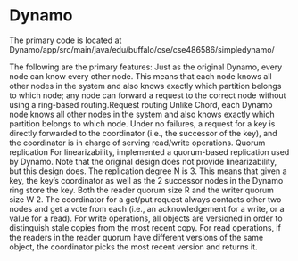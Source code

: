 # Dynamo
The primary code is located at Dynamo/app/src/main/java/edu/buffalo/cse/cse486586/simpledynamo/

The following are the primary features: Just as the original Dynamo, every node can know every other node. This means that each node knows all other nodes in the system and also knows exactly which partition belongs to which node; any node can forward a request to the correct node without using a ring-based routing.Request routing Unlike Chord, each Dynamo node knows all other nodes in the system and also knows exactly which partition belongs to which node. Under no failures, a request for a key is directly forwarded to the coordinator (i.e., the successor of the key), and the coordinator is in charge of serving read/write operations. Quorum replication For linearizability, implemented a quorum-based replication used by Dynamo. Note that the original design does not provide linearizability, but this design does. The replication degree N is 3. This means that given a key, the key’s coordinator as well as the 2 successor nodes in the Dynamo ring store the key. Both the reader quorum size R and the writer quorum size W 2. The coordinator for a get/put request always contacts other two nodes and get a vote from each (i.e., an acknowledgement for a write, or a value for a read). For write operations, all objects are versioned in order to distinguish stale copies from the most recent copy. For read operations, if the readers in the reader quorum have different versions of the same object, the coordinator picks the most recent version and returns it.
